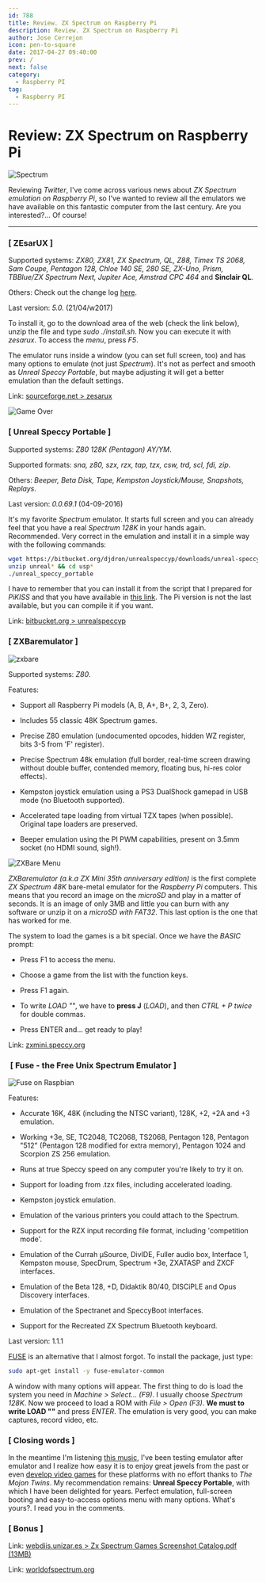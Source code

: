```yaml
---
id: 788
title: Review. ZX Spectrum on Raspberry Pi
description: Review. ZX Spectrum on Raspberry Pi
author: Jose Cerrejon
icon: pen-to-square
date: 2017-04-27 09:40:00
prev: /
next: false
category:
  - Raspberry PI
tag:
  - Raspberry PI
---
```


# Review: ZX Spectrum on Raspberry Pi

![Spectrum](/images/spectrum_01.jpg)

Reviewing *Twitter*, I've come across various news about *ZX Spectrum emulation on Raspberry Pi*, so I've wanted to review all the emulators we have available on this fantastic computer from the last century. Are you interested?... Of course!

- - -
###  [ ZEsarUX ]

Supported systems: *ZX80, ZX81, ZX Spectrum, QL, Z88, Timex TS 2068, Sam Coupe, Pentagon 128, Chloe 140 SE, 280 SE, ZX-Uno, Prism, TBBlue/ZX Spectrum Next, Jupiter Ace, Amstrad CPC 464* and **Sinclair QL**.

Others: Check out the change log [here](https://sourceforge.net/projects/zesarux/files/ZEsarUX-5.0/).

Last version: *5.0.* (21/04/w2017)

To install it, go to the download area of the web (check the link below), unzip the file and type *sudo ./install.sh*. Now you can execute it with *zesarux*. To access the *menu*, press *F5*.

The emulator runs inside a window (you can set full screen, too) and has many options to emulate (not just *Spectrum*). It's not as perfect and smooth as *Unreal Speccy Portable*, but maybe adjusting it will get a better emulation than the default settings.

Link: [sourceforge.net > zesarux](https://sourceforge.net/projects/zesarux/files/ZEsarUX-5.0/)

![Game Over](/images/2017/04/gover.jpg)

###  [ Unreal Speccy Portable ]

Supported systems: *Z80 128K (Pentagon) AY/YM*.

Supported formats: *sna, z80, szx, rzx, tap, tzx, csw, trd, scl, fdi, zip*.

Others: *Beeper, Beta Disk, Tape, Kempston Joystick/Mouse, Snapshots, Replays*.

Last version: *0.0.69.1* (04-09-2016)

It's my favorite *Spectrum* emulator. It starts full screen and you can already feel that you have a real *Spectrum 128K* in your hands again. Recommended. Very correct in the emulation and install it in a simple way with the following commands:

```bash
wget https://bitbucket.org/djdron/unrealspeccyp/downloads/unreal-speccy-portable_0.0.69.1_rpi_jessie.zip
unzip unreal* && cd usp*
./unreal_speccy_portable
```

I have to remember that you can install it from the script that I prepared for *PiKISS* and that you have available in [this link](https://github.com/jmcerrejon/PiKISS/blob/master/scripts/emus/speccy.sh). The Pi version is not the last available, but you can compile it if you want.

Link: [bitbucket.org > unrealspeccyp](https://bitbucket.org/djdron/unrealspeccyp/downloads/)

###  [ ZXBaremulator ]

![zxbare](/images/2017/04/zxbare.jpg)

Supported systems: *Z80*.

Features:

* Support all Raspberry Pi models (A, B, A+, B+, 2, 3, Zero).

* Includes 55 classic 48K Spectrum games.

* Precise Z80 emulation (undocumented opcodes, hidden WZ register, bits 3-5 from 'F' register).

* Precise Spectrum 48k emulation (full border, real-time screen drawing without double buffer, contended memory, floating bus, hi-res color effects).

* Kempston joystick emulation using a PS3 DualShock gamepad in USB mode (no Bluetooth supported).

* Accelerated tape loading from virtual TZX tapes (when possible). Original tape loaders are preserved.

* Beeper emulation using the PI PWM capabilities, present on 3.5mm socket (no HDMI sound, sigh!).

![ZXBare Menu](/images/2017/04/zxbare_menu.jpg)

*ZXBaremulator (a.k.a ZX Mini 35th anniversary edition)* is the first complete *ZX Spectrum 48K* bare-metal emulator for the *Raspberry Pi* computers. This means that you record an image on the *microSD* and play in a matter of seconds. It is an image of only 3MB and little you can burn with any software or unzip it on a *microSD with FAT32*. This last option is the one that has worked for me.

The system to load the games is a bit special. Once we have the *BASIC* prompt:

* Press F1 to access the menu.

* Choose a game from the list with the function keys.

* Press F1 again.

* To write *LOAD ""*, we have to **press J** (*LOAD*), and then *CTRL + P twice* for double commas.

* Press ENTER and... get ready to play! 

Link: [zxmini.speccy.org](http://zxmini.speccy.org/)

###  [ Fuse - the Free Unix Spectrum Emulator ]

![Fuse on Raspbian](/images/2017/04/fuse_emulator.jpg "Fuse on Raspbian")

Features:

* Accurate 16K, 48K (including the NTSC variant), 128K, +2, +2A and +3 emulation.

* Working +3e, SE, TC2048, TC2068, TS2068, Pentagon 128, Pentagon "512" (Pentagon 128 modified for extra memory), Pentagon 1024 and Scorpion ZS 256 emulation.

* Runs at true Speccy speed on any computer you're likely to try it on.

* Support for loading from .tzx files, including accelerated loading.

* Kempston joystick emulation.

* Emulation of the various printers you could attach to the Spectrum.

* Support for the RZX input recording file format, including 'competition mode'.

* Emulation of the Currah μSource, DivIDE, Fuller audio box, Interface 1, Kempston mouse, SpecDrum, Spectrum +3e, ZXATASP and ZXCF interfaces.

* Emulation of the Beta 128, +D, Didaktik 80/40, DISCiPLE and Opus Discovery interfaces.

* Emulation of the Spectranet and SpeccyBoot interfaces.

* Support for the Recreated ZX Spectrum Bluetooth keyboard.

Last version: 1.1.1

[FUSE](http://fuse-emulator.sourceforge.net/) is an alternative that I almost forgot. To install the package, just type:

```bash
sudo apt-get install -y fuse-emulator-common
```

A window with many options will appear. The first thing to do is load the system you need in *Machine > Select... (F9)*. I usually choose *Spectrum 128K*. Now we proceed to load a ROM with *File > Open (F3)*. **We must to write LOAD ""** and press *ENTER*. The emulation is very good, you can make captures, record video, etc. 

###  [ Closing words ]

In the meantime I'm listening [this music](https://www.youtube.com/watch?v=D-8N1flZw-Y), I've been testing emulator after emulator and I realize how easy it is to enjoy great jewels from the past or even [develop video games](http://www.mojontwins.com/juegos_mojonos/la-churrera-english/) for these platforms with no effort thanks to *The Mojon Twins*. My recommendation remains: **Unreal Speccy Portable**, with which I have been delighted for years. Perfect emulation, full-screen booting and easy-to-access options menu with many options. What's yours?. I read you in the comments.

###  [ Bonus ]

Link: [webdiis.unizar.es > Zx Spectrum Games Screenshot Catalog.pdf (13MB)](http://webdiis.unizar.es/asignaturas/videojuegos/Anexo/Ficheros%20presentacion/!!(Ebook)%20Zx%20Spectrum%20Games%20Screenshot%20Catalog%20(6000%20Color%20Screenshots%20Of%20Sinclair%20Zx%20Spectrum%20Games%20405%20Pages).pdf)

Link: [worldofspectrum.org](http://www.worldofspectrum.org/)